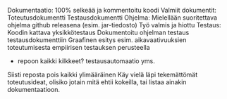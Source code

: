 Dokumentaatio:
100% selkeää ja kommentoitu koodi
Valmiit dokumentit:
Toteutusdokumentti
Testausdokumentti
Ohjelma:
Mielellään suoritettava ohjelma github releasena (esim. jar-tiedosto)
Työ valmis ja hiottu
Testaus:
Koodin kattava yksikkötestaus
Dokumentoitu ohjelman testaus testausdokumenttiin
Graafinen esitys esim. aikavaativuuksien toteutumisesta empiirisen testauksen perusteella
- repoon kaikki kilkkeet? testausautomaatio yms.

Siisti reposta pois kaikki ylimääräinen
Käy vielä läpi tekemättömät toteutusideat, olisiko jotain mitä ehtii kokeilla, tai listaa ainakin dokumentaatioon.